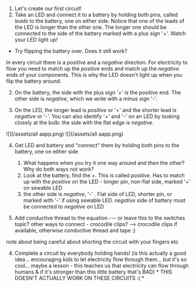 1. Let's create our first circuit!
2. Take an LED and connect it to a battery by holding both pins, called *leads* to the battery, one on either side. Notice that one of the leads of the LED is longer than the other one. The longer one should be connected to the side of the battery marked with a plus sign '+'. Watch your LED light up! 
 * Try flipping the battery over. Does it still work?

In every circuit there is a *positive* and a *negative* direction. For electricity to flow you need to match up the *positive* ends and match up the *negative* ends of your components. This is why the LED doesn't light up when you flip the battery around.
 

2. On the battery, the side with the plus sign '+' is the *positive* end. The other side is *negative*, which we write with a minus sign '-'.

3. On the LED, the longer lead is *positive* or '+' and the shorter lead is *negative* or '-'. You can also identify '+' and '-' on an LED by looking closely at the bulb: the side with the flat edge is *negative*.

 
 ![](/assets/all aapp.png) ![](/assets/all aapp.png)
 
4. Get LED and battery and "connect" them by holding both pins to the battery, one on either side
   1. What happens when you try it one way around and then the other? Why do both ways not work?
   2. Look at the battery, find the +. This is called *positive*. Has to match up with the *positive* on the LED - longer pin, non-flat side, marked '+' on sewable LED
   3. the other side is *negative*, '-' . Flat side of LED, shorter pin, or marked with '-' if using sewable LED. *negative* side of battery must be connected to *negative* on LED
   
   



3. Add conductive thread to the equation --- or leave this to the switches topic? other ways to connect - crocodile clips? 
--> crocodile clips if available, otherwise conductive thread and tape :)

note about being careful about shorting the circuit with your fingers etc



4. Complete a circuit by everybody holding hands! (is this actually a good idea... encouraging kids to let electricity flow through them... but it's so cool... maybe a lesson - this teaches us that electricity can flow through humans & if it's stronger than this little battery that's BAD) * THIS DOESN'T ACTUALLY WORK ON THESE CIRCUITS :( *

<!-- TODO: PICTURES!! --> 


<!-- 

if no crocodile clips, use the thread - team up with the person beside you (unless you have four hands!)





-->

